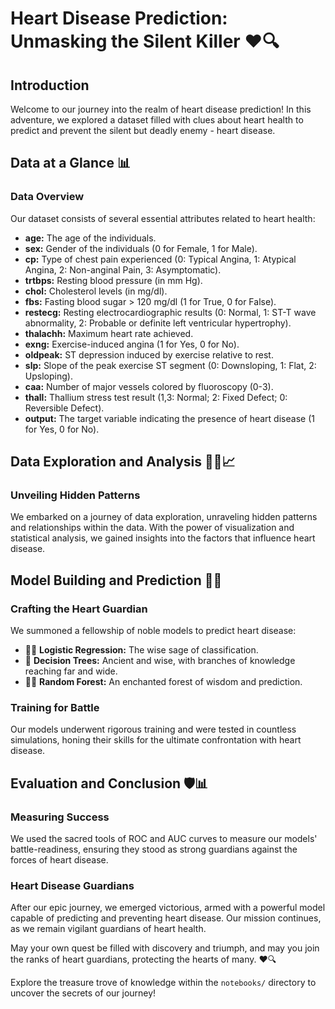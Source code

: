 # Heart Disease Prediction: Unmasking the Silent Killer ❤️🔍

## Introduction

Welcome to our journey into the realm of heart disease prediction! In this adventure, we explored a dataset filled with clues about heart health to predict and prevent the silent but deadly enemy - heart disease.

## Data at a Glance 📊

### Data Overview

Our dataset consists of several essential attributes related to heart health:

- **age:** The age of the individuals.
- **sex:** Gender of the individuals (0 for Female, 1 for Male).
- **cp:** Type of chest pain experienced (0: Typical Angina, 1: Atypical Angina, 2: Non-anginal Pain, 3: Asymptomatic).
- **trtbps:** Resting blood pressure (in mm Hg).
- **chol:** Cholesterol levels (in mg/dl).
- **fbs:** Fasting blood sugar > 120 mg/dl (1 for True, 0 for False).
- **restecg:** Resting electrocardiographic results (0: Normal, 1: ST-T wave abnormality, 2: Probable or definite left ventricular hypertrophy).
- **thalachh:** Maximum heart rate achieved.
- **exng:** Exercise-induced angina (1 for Yes, 0 for No).
- **oldpeak:** ST depression induced by exercise relative to rest.
- **slp:** Slope of the peak exercise ST segment (0: Downsloping, 1: Flat, 2: Upsloping).
- **caa:** Number of major vessels colored by fluoroscopy (0-3).
- **thall:** Thallium stress test result (1,3: Normal; 2: Fixed Defect; 0: Reversible Defect).
- **output:** The target variable indicating the presence of heart disease (1 for Yes, 0 for No).

## Data Exploration and Analysis 🕵️‍♀️📈

### Unveiling Hidden Patterns

We embarked on a journey of data exploration, unraveling hidden patterns and relationships within the data. With the power of visualization and statistical analysis, we gained insights into the factors that influence heart disease.

## Model Building and Prediction 🤖🔮

### Crafting the Heart Guardian

We summoned a fellowship of noble models to predict heart disease:

- 🧙‍♂️ **Logistic Regression:** The wise sage of classification.
- 🌲 **Decision Trees:** Ancient and wise, with branches of knowledge reaching far and wide.
- 🧙‍♀️ **Random Forest:** An enchanted forest of wisdom and prediction.
### Training for Battle

Our models underwent rigorous training and were tested in countless simulations, honing their skills for the ultimate confrontation with heart disease.

## Evaluation and Conclusion 🛡️📊

### Measuring Success

We used the sacred tools of ROC and AUC curves to measure our models' battle-readiness, ensuring they stood as strong guardians against the forces of heart disease.

### Heart Disease Guardians

After our epic journey, we emerged victorious, armed with a powerful model capable of predicting and preventing heart disease. Our mission continues, as we remain vigilant guardians of heart health.

May your own quest be filled with discovery and triumph, and may you join the ranks of heart guardians, protecting the hearts of many. ❤️🔍

Explore the treasure trove of knowledge within the `notebooks/` directory to uncover the secrets of our journey!
